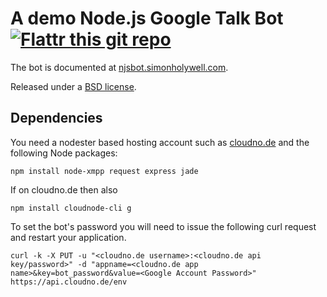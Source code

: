 A demo Node.js Google Talk Bot   [![Flattr this git repo](http://api.flattr.com/button/flattr-badge-large.png)](http://flattr.com/thing/1146002/)
==============================
The bot is documented at [njsbot.simonholywell.com](http://njsbot.simonholywell.com "njsbot.simonholywell.com").

Released under a [BSD license](http://en.wikipedia.org/wiki/BSD_licenses).

Dependencies
------------
You need a nodester based hosting account such as [cloudno.de](http://cloudno.de "cloudno.de") and the following Node packages:

	npm install node-xmpp request express jade

If on cloudno.de then also

	npm install cloudnode-cli g

To set the bot's password you will need to issue the following curl request and restart your application.

    curl -k -X PUT -u "<cloudno.de username>:<cloudno.de api key/password>" -d "appname=<cloudno.de app name>&key=bot_password&value=<Google Account Password>" https://api.cloudno.de/env
